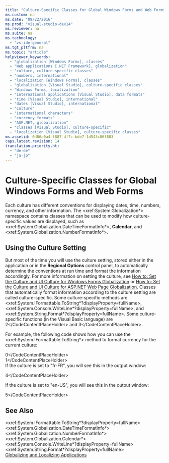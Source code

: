 ```yaml
---
title: "Culture-Specific Classes for Global Windows Forms and Web Forms"
ms.custom: na
ms.date: "09/22/2016"
ms.prod: "visual-studio-dev14"
ms.reviewer: na
ms.suite: na
ms.technology: 
  - "vs-ide-general"
ms.tgt_pltfrm: na
ms.topic: "article"
helpviewer_keywords: 
  - "globalization [Windows Forms], classes"
  - "Web applications [.NET Framework], globalization"
  - "culture, culture-specific classes"
  - "numbers, international"
  - "localization [Windows Forms], classes"
  - "globalization [Visual Studio], culture-specific classes"
  - "Windows Forms, localization"
  - "international applications [Visual Studio], data formats"
  - "time [Visual Studio], international"
  - "dates [Visual Studio], international"
  - "culture"
  - "international characters"
  - "currency formats"
  - "ASP.NET, globalization"
  - "classes [Visual Studio], culture-specific"
  - "localization [Visual Studio], culture-specific classes"
ms.assetid: 0d06a0a4-f887-4f7c-bde7-1d543c06f803
caps.latest.revision: 14
translation.priority.ht: 
  - "de-de"
  - "ja-jp"
---
```

# Culture-Specific Classes for Global Windows Forms and Web Forms
Each culture has different conventions for displaying dates, time, numbers, currency, and other information. The \<xref:System.Globalization*> namespace contains classes that can be used to modify how culture-specific values are displayed, such as \<xref:System.Globalization.DateTimeFormatInfo*>, **Calendar**, and \<xref:System.Globalization.NumberFormatInfo*>.  
  
## Using the Culture Setting  
 But most of the time you will use the culture setting, stored either in the application or in the **Regional Options** control panel, to automatically determine the conventions at run time and format the information accordingly. For more information on setting the culture, see [How to: Set the Culture and UI Culture for Windows Forms Globalization](assetId:///694e049f-0b91-474a-9789-d35124f248f0) or [How to: Set the Culture and UI Culture for ASP.NET Web Page Globalization](assetId:///76091f86-f967-4687-a40f-de87bd8cc9a0). Classes that automatically format information according to the culture setting are called culture-specific. Some culture-specific methods are \<xref:System.IFormattable.ToString*?displayProperty=fullName>, \<xref:System.Console.WriteLine*?displayProperty=fullName>, and \<xref:System.String.Format*?displayProperty=fullName>. Some culture-specific functions (in the Visual Basic language) are <CodeContentPlaceHolder>2\</CodeContentPlaceHolder> and <CodeContentPlaceHolder>3\</CodeContentPlaceHolder>.  
  
 For example, the following code shows how you can use the \<xref:System.IFormattable.ToString*> method to format currency for the current culture:  
  
<CodeContentPlaceHolder>0\</CodeContentPlaceHolder>  
<CodeContentPlaceHolder>1\</CodeContentPlaceHolder>  
 If the culture is set to "fr-FR", you will see this in the output window:  
  
 <CodeContentPlaceHolder>4\</CodeContentPlaceHolder>  
  
 If the culture is set to "en-US", you will see this in the output window:  
  
 <CodeContentPlaceHolder>5\</CodeContentPlaceHolder>  
  
## See Also  
 \<xref:System.IFormattable.ToString*?displayProperty=fullName>   
 \<xref:System.Globalization.DateTimeFormatInfo*>   
 \<xref:System.Globalization.NumberFormatInfo*>   
 \<xref:System.Globalization.Calendar*>   
 \<xref:System.Console.WriteLine*?displayProperty=fullName>   
 \<xref:System.String.Format*?displayProperty=fullName>   
 [Globalizing and Localizing Applications](../vs140/globalizing-and-localizing-applications.md)